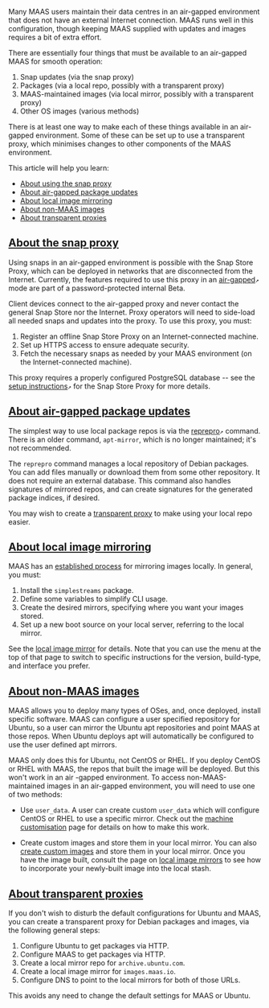 <!-- How to set up an air gapped MAAS -->
Many MAAS users maintain their data centres in an air-gapped environment that does not have an external Internet connection. MAAS runs well in this configuration, though keeping MAAS supplied with updates and images requires a bit of extra effort.

There are essentially four things that must be available to an air-gapped MAAS for smooth operation:

1. Snap updates (via the snap proxy)
2. Packages (via a local repo, possibly with a transparent proxy)
3. MAAS-maintained images (via  local mirror, possibly with a transparent proxy)
4. Other OS images (various methods)

There is at least one way to make each of these things available in an air-gapped environment.  Some of these can be set up to use a transparent proxy, which minimises changes to other components of the MAAS environment.

This article will help you learn:

- [About using the snap proxy](#heading--about-the-snap-proxy)
- [About air-gapped package updates](#heading--about-air-gapped-package-updates)
- [About local image mirroring](#heading--about-local-image-mirroring)
- [About non-MAAS images](#heading--about-non-maas-images)
- [About transparent proxies](#heading--about-transparent-proxies)

<a href="#heading--about-the-snap-proxy"><h2 id="heading--about-the-snap-proxy">About the snap proxy</h2></a>

Using snaps in an air-gapped environment is possible with the Snap Store Proxy, which can be deployed in networks that are disconnected from the Internet.  Currently, the features required to use this proxy in an [air-gapped](https://docs.ubuntu.com/snap-store-proxy/en/airgap)`↗` mode are part of a password-protected internal Beta.

Client devices connect to the air-gapped proxy and never contact the general Snap Store nor the Internet.  Proxy operators will need to side-load all needed snaps and updates into the proxy.  To use this proxy, you must:

1. Register an offline Snap Store Proxy on an Internet-connected machine.
2. Set up HTTPS access to ensure adequate security.
3. Fetch the necessary snaps as needed by your MAAS environment (on the Internet-connected machine).

This proxy requires a properly configured PostgreSQL database -- see the [setup instructions](https://docs.ubuntu.com/snap-store-proxy/en/airgap)`↗` for the Snap Store Proxy for more details.

<a href="#heading--about-air-gapped-package-updates"><h2 id="heading--about-air-gapped-package-updates">About air-gapped package updates</h2></a>

The simplest way to use local package repos is via the [reprepro](https://manpages.ubuntu.com/manpages/focal/man1/reprepro.1.html)`↗` command.  There is an older command, `apt-mirror`, which is no longer maintained; it's not recommended.

The `reprepro` command manages a local repository of Debian packages.  You can add files manually or download them from some other repository.  It does not require an external database.  This command also handles signatures of mirrored repos, and can create signatures for the generated package indices, if desired.

You may wish to create a [transparent proxy](#heading--about-transparent-proxies) to make using your local repo easier.

<a href="#heading--about-local-image-mirroring"><h2 id="heading--about-local-image-mirroring">About local image mirroring</h2></a>
 
MAAS has an [established process](/t/how-to-mirror-images-locally/5927) for mirroring images locally.  In general, you must:

1. Install the `simplestreams` package.
2. Define some variables to simplify CLI usage.
3. Create the desired mirrors, specifying where you want your images stored.
4. Set up a new boot source on your local server, referring to the local mirror.

See the [local image mirror](/t/how-to-mirror-images-locally/5927) for details.  Note that you can use the menu at the top of that page to switch to specific instructions for the version, build-type, and interface you prefer.

<a href="#heading--about-non-maas-images"><h2 id="heading--about-non-maas-images">About non-MAAS images</h2></a>

MAAS allows you to deploy many types of OSes, and, once deployed, install specific software.  MAAS can configure a user specified repository for Ubuntu, so a user can mirror the Ubuntu apt repositories and point MAAS at those repos. When Ubuntu deploys apt will automatically be configured to use the user defined apt mirrors. 

MAAS only does this for Ubuntu, not CentOS or RHEL. If you deploy CentOS or RHEL with MAAS, the repos that built the image will be deployed.  But this won't work in an air \-gapped environment. To access non-MAAS-maintained images in an air-gapped environment, you will need to use one of two methods:

- Use `user_data`. A user can create custom `user_data` which will configure CentOS or RHEL to use a specific mirror.  Check out the [machine customisation](/t/how-to-customise-machines/5108) page for details on how to make this work.

- Create custom images and store them in your local mirror.  You can also [create custom images](/t/how-to-customise-images/5104) and store them in your local mirror.  Once you have the image built, consult the page on [local image mirrors](/t/how-to-mirror-images-locally/5927) to see how to incorporate your newly-built image into the local stash.

<a href="#heading--about-transparent-proxies"><h2 id="heading--about-transparent-proxies">About transparent proxies</h2></a>

If you don't wish to disturb the default configurations for Ubuntu and MAAS, you can create a transparent proxy for Debian packages and images, via the following general steps:

1. Configure Ubuntu to get packages via HTTP.
2. Configure MAAS to get packages via HTTP.
3. Create a local mirror repo for `archive.ubuntu.com`.
4. Create a local image mirror for `images.maas.io`.
5. Configure DNS to point to the local mirrors for both of those URLs.

This avoids any need to change the default settings for MAAS or Ubuntu.
